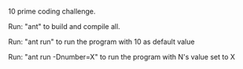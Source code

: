 10 prime coding challenge.

Run: "ant" to build and compile all.

Run: "ant run" to run the program with 10 as default value

Run: "ant run -Dnumber=X" to run the program with N's value set to X 
